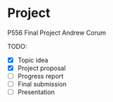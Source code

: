 # Project
P556 Final Project
Andrew Corum

TODO:
- [x] Topic idea
- [x] Project proposal
- [ ] Progress report
- [ ] Final submission
- [ ] Presentation
